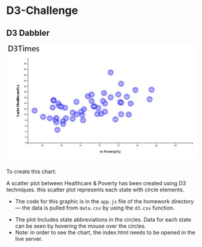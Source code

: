 # D3-Challenge

## **D3 Dabbler** 

![chart.JPG](Images/chart.JPG)

To create this chart:

A scatter plot between Healthcare & Poverty has been created using D3 techniques. this scatter plot represents each state with circle elements. 

* The code for this graphic is in the `app.js` file of the homework directory— the data is pulled from `data.csv` by using the `d3.csv` function. 

- The plot Includes state abbreviations in the circles.  Data for each state can be seen by hovering the mouse over the circles. 
- Note: in order to see the chart, the index.html needs to be opened in the live server.